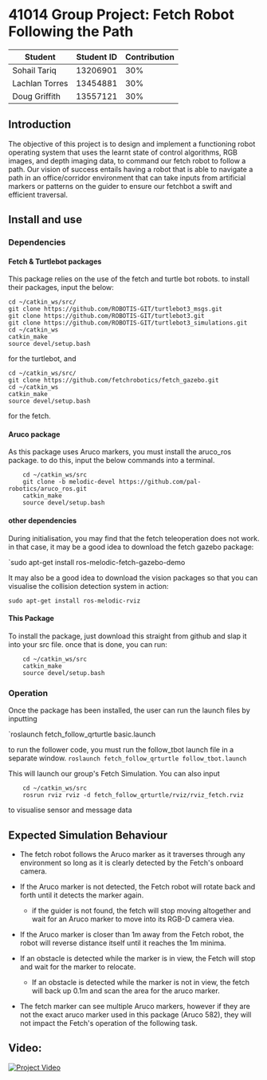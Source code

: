 # 41014 Group Project: Fetch Robot Following the Path


| Student | Student ID| Contribution|
|-------|-------|-----|
|Sohail Tariq |13206901|30%|
|Lachlan Torres |13454881|30%|
|Doug Griffith| 13557121|30%

## Introduction

The objective of this project is to design and implement a functioning robot operating system that uses the learnt state of control algorithms, RGB images, and depth imaging data, to command our fetch robot to follow a path. Our vision of success entails having a robot that is able to navigate a path in an office/corridor environment that can take inputs from artificial markers or patterns on the guider to ensure our fetchbot a swift and efficient traversal.


## Install and use

### Dependencies


#### Fetch & Turtlebot packages

This package relies on the use of the fetch and turtle bot robots. to install their packages, input the below:

```
cd ~/catkin_ws/src/  
git clone https://github.com/ROBOTIS-GIT/turtlebot3_msgs.git  
git clone https://github.com/ROBOTIS-GIT/turtlebot3.git  
git clone https://github.com/ROBOTIS-GIT/turtlebot3_simulations.git  
cd ~/catkin_ws  
catkin_make  
source devel/setup.bash
```
  for the turtlebot, and 

```
cd ~/catkin_ws/src/  
git clone https://github.com/fetchrobotics/fetch_gazebo.git  
cd ~/catkin_ws  
catkin_make  
source devel/setup.bash
```

for the fetch.
#### Aruco package

As this package uses Aruco markers, you must install the aruco_ros package.
to do this, input the below commands into a terminal.

``` 
	cd ~/catkin_ws/src
	git clone -b melodic-devel https://github.com/pal-robotics/aruco_ros.git
	catkin_make
	source devel/setup.bash
```


#### other dependencies

During initialisation, you may find that the fetch teleoperation does not work. in that case, it may be a good idea to download the fetch gazebo package:

`sudo apt-get install ros-melodic-fetch-gazebo-demo

It may also be a good idea to download the vision packages so that you can visualise the collision detection system in action:

`sudo apt-get install ros-melodic-rviz`


#### This Package

To install the package, just download this straight from github and slap it into your src file. once that is done, you can run:

```
	cd ~/catkin_ws/src
	catkin_make
	source devel/setup.bash
```
### Operation

Once the package has been installed, the user can run the launch files by inputting 

`roslaunch fetch_follow_qrturtle basic.launch

to run the follower code, you must run the follow_tbot launch file in a separate window. 
`roslaunch fetch_follow_qrturtle follow_tbot.launch`

This will launch our group's Fetch Simulation. You can also input
```
	cd ~/catkin_ws/src
	rosrun rviz rviz -d fetch_follow_qrturtle/rviz/rviz_fetch.rviz
```
to visualise sensor and message data

## Expected Simulation Behaviour

- The fetch robot follows the Aruco marker as it traverses through any environment so long as it is clearly detected by the Fetch's onboard camera.

- If the Aruco marker is not detected, the Fetch robot will rotate back and forth until it detects the marker again.
	- if the guider is not found, the fetch will stop moving altogether and wait for an Aruco marker to move into its RGB-D camera viea.
- If the Aruco marker is closer than 1m away from the Fetch robot, the robot will reverse distance itself until it reaches the 1m minima.

- If an obstacle is detected while the marker is in view, the Fetch will stop and wait for the marker to relocate.
	- If an obstacle is detected while the marker is not in view, the fetch will back up 0.1m and scan the area for the aruco marker. 

- The fetch marker can see multiple Aruco markers, however if they are not the exact aruco marker used in this package (Aruco 582), they will not impact the Fetch's operation of the following task. 


## Video:

[![Project Video](http://img.youtube.com/vi/YOUTUBE_VIDEO_ID_HERE/0.jpg)](http://www.youtube.com/watch?v=YOUTUBE_VIDEO_ID_HERE "Video Title")

